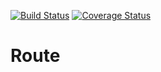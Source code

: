 [![Build Status](https://travis-ci.org/Celestial-Body/Route.svg?branch=master)](https://travis-ci.org/Celestial-Body/Route) [![Coverage Status](https://coveralls.io/repos/github/Celestial-Body/Route/badge.svg?branch=master)](https://coveralls.io/github/Celestial-Body/Route?branch=master)
# Route

